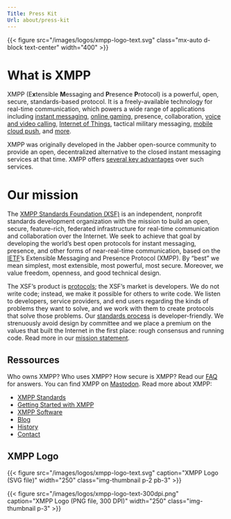 ```yaml
---
Title: Press Kit
Url: about/press-kit
---
```


{{< figure src="/images/logos/xmpp-logo-text.svg" class="mx-auto d-block text-center" width="400" >}}

# What is XMPP

XMPP (E**x**tensible **M**essaging and **P**resence **P**rotocol) is a powerful, open, secure, standards-based protocol. It is a freely-available technology for real-time communication, which powers a wide range of applications including [instant messaging](/uses/instant-messaging/), [online gaming](/uses/gaming/), presence, collaboration, [voice and video calling](/uses/webrtc/), [Internet of Things](/uses/internet-of-things/), tactical military messaging, [mobile cloud push](/uses/social/), and [more](/uses/).

XMPP was originally developed in the Jabber open-source community to provide an open, decentralized alternative to the closed instant messaging services at that time. XMPP offers [several key advantages](/about/technology-overview/) over such services.

# Our mission

The [XMPP Standards Foundation (XSF)](/about/xmpp-standards-foundation/) is an independent, nonprofit standards development organization with the mission to build an open, secure, feature-rich, federated infrastructure for real-time communication and collaboration over the Internet. We seek to achieve that goal by developing the world’s best open protocols for instant messaging, presence, and other forms of near-real-time communication, based on the [IETF](https://www.ietf.org/)’s Extensible Messaging and Presence Protocol (XMPP). By “best” we mean simplest, most extensible, most powerful, most secure. Moreover, we value freedom, openness, and good technical design.

The XSF’s product is [protocols](/extensions/); the XSF’s market is developers. We do not write code; instead, we make it possible for others to write code. We listen to developers, service providers, and end users regarding the kinds of problems they want to solve, and we work with them to create protocols that solve those problems. Our [standards process](/about/standards-process/) is developer-friendly. We strenuously avoid design by committee and we place a premium on the values that built the Internet in the first place: rough consensus and running code. Read more in our [mission statement](/about/xsf/mission/).

## Ressources

Who owns XMPP? Who uses XMPP? How secure is XMPP? Read our [FAQ](/about/faq/) for answers. You can find XMPP on [Mastodon](https://fosstodon.org/@xmpp). Read more about XMPP:

- [XMPP Standards](/extensions/)
- [Getting Started with XMPP](/getting-started/)
- [XMPP Software](/software/)
- [Blog](/blog/)
- [History](/about/history/)
- [Contact](/contact/)

## XMPP Logo

{{< figure src="/images/logos/xmpp-logo-text.svg" caption="XMPP Logo (SVG file)" width="250" class="img-thumbnail p-2 pb-3" >}}

{{< figure src="/images/logos/xmpp-logo-text-300dpi.png" caption="XMPP Logo (PNG file, 300 DPI)" width="250" class="img-thumbnail p-3" >}}
